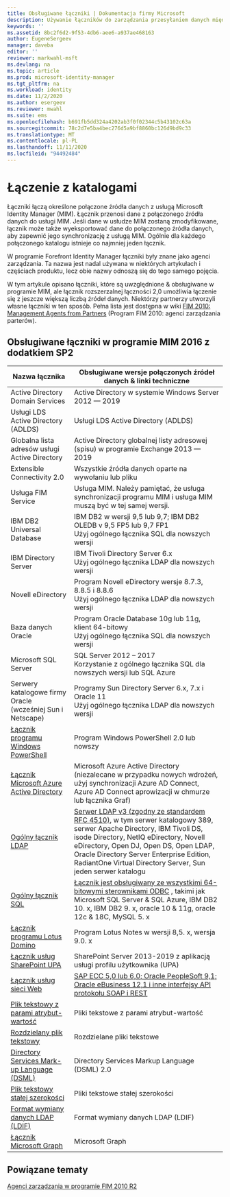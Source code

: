 ```yaml
---
title: Obsługiwane łączniki | Dokumentacja firmy Microsoft
description: Używanie łączników do zarządzania przesyłaniem danych między programem MIM i połączonymi źródłami danych.
keywords: ''
ms.assetid: 8bc2f6d2-9f53-4db6-aee6-a937ae468163
author: EugeneSergeev
manager: daveba
editor: ''
reviewer: markwahl-msft
ms.devlang: na
ms.topic: article
ms.prod: microsoft-identity-manager
ms.tgt_pltfrm: na
ms.workload: identity
ms.date: 11/2/2020
ms.author: esergeev
ms.reviewer: mwahl
ms.suite: ems
ms.openlocfilehash: b691fb5dd324a4202ab3f0f02344c5b43102c63a
ms.sourcegitcommit: 78c2d7e5ba4bec276d5a9bf8860bc126d9bd9c33
ms.translationtype: MT
ms.contentlocale: pl-PL
ms.lasthandoff: 11/11/2020
ms.locfileid: "94492484"
---
```

# <a name="connect-to-your-directories"></a>Łączenie z katalogami

Łączniki łączą określone połączone źródła danych z usługą Microsoft Identity Manager (MIM). Łącznik przenosi dane z połączonego źródła danych do usługi MIM. Jeśli dane w usłudze MIM zostaną zmodyfikowane, łącznik może także wyeksportować dane do połączonego źródła danych, aby zapewnić jego synchronizację z usługą MIM. Ogólnie dla każdego połączonego katalogu istnieje co najmniej jeden łącznik.

W programie Forefront Identity Manager łączniki były znane jako agenci zarządzania. Ta nazwa jest nadal używana w niektórych artykułach i częściach produktu, lecz obie nazwy odnoszą się do tego samego pojęcia.

W tym artykule opisano łączniki, które są uwzględnione & obsługiwane w programie MIM, ale łącznik rozszerzalnej łączności 2,0 umożliwia łączenie się z jeszcze większą liczbą źródeł danych. Niektórzy partnerzy utworzyli własne łączniki w ten sposób. Pełna lista jest dostępna w wiki [FIM 2010: Management Agents from Partners](https://social.technet.microsoft.com/wiki/contents/articles/1589.fim-2010-management-agents-from-partners.aspx) (Program FIM 2010: agenci zarządzania parterów).

## <a name="supported-connectors-in-mim-2016-sp2"></a>Obsługiwane łączniki w programie MIM 2016 z dodatkiem SP2

| Nazwa łącznika | Obsługiwane wersje połączonych źródeł danych & linki techniczne |
| ---- | ----------------------------------------------- |
| Active Directory Domain Services | Active Directory w systemie Windows Server 2012 — 2019 |
| Usługi LDS Active Directory (ADLDS) | Usługi LDS Active Directory (ADLDS) |
| Globalna lista adresów usługi Active Directory | Active Directory globalnej listy adresowej (spisu) w programie Exchange 2013 — 2019 |
| Extensible Connectivity 2.0 | Wszystkie źródła danych oparte na wywołaniu lub pliku |
| Usługa FIM Service | Usługa MIM. Należy pamiętać, że usługa synchronizacji programu MIM i usługa MIM muszą być w tej samej wersji. |
| IBM DB2 Universal Database | IBM DB2 w wersji 9,5 lub 9,7; IBM DB2 OLEDB v 9,5 FP5 lub 9,7 FP1 <br/> Użyj ogólnego łącznika SQL dla nowszych wersji|
| IBM Directory Server | IBM Tivoli Directory Server 6.x <br/> Użyj ogólnego łącznika LDAP dla nowszych wersji|
| Novell eDirectory | Program Novell eDirectory wersje 8.7.3, 8.8.5 i 8.8.6 <br/> Użyj ogólnego łącznika LDAP dla nowszych wersji|
| Baza danych Oracle | Program Oracle Database 10g lub 11g, klient 64-bitowy <br/> Użyj ogólnego łącznika SQL dla nowszych wersji|
| Microsoft SQL Server | SQL Server 2012 – 2017 <br/> Korzystanie z ogólnego łącznika SQL dla nowszych wersji lub SQL Azure|
| Serwery katalogowe firmy Oracle (wcześniej Sun i Netscape) | Programy Sun Directory Server 6.x, 7.x i Oracle 11<br/> Użyj ogólnego łącznika LDAP dla nowszych wersji |
| [Łącznik programu Windows PowerShell](https://msdn.microsoft.com/library/dn640417.aspx) | Program Windows PowerShell 2.0 lub nowszy |
| [Łącznik Microsoft Azure Active Directory](https://msdn.microsoft.com/library/dn511001.aspx) | Microsoft Azure Active Directory (niezalecane w przypadku nowych wdrożeń, użyj synchronizacji Azure AD Connect, Azure AD Connect aprowizacji w chmurze lub łącznika Graf) |
| [Ogólny łącznik LDAP](https://msdn.microsoft.com/library/dn510997.aspx) | [Serwer LDAP v3 (zgodny ze standardem RFC 4510)](reference/microsoft-identity-manager-2016-connector-genericldap.md#overview-of-the-generic-ldap-connector), w tym serwer katalogowy 389, serwer Apache Directory, IBM Tivoli DS, isode Directory, NetIQ eDirectory, Novell eDirectory, Open DJ, Open DS, Open LDAP, Oracle Directory Server Enterprise Edition, RadiantOne Virtual Directory Server, Sun jeden serwer katalogu |
| [Ogólny łącznik SQL](reference/microsoft-identity-manager-2016-connector-genericsql.md) | [Łącznik jest obsługiwany ze wszystkimi 64-bitowymi sterownikami ODBC](reference/microsoft-identity-manager-2016-connector-genericsql.md#overview-of-the-generic-sql-connector) , takimi jak Microsoft SQL Server & SQL Azure, IBM DB2 10. x, IBM DB2 9. x, oracle 10 & 11g, oracle 12c & 18C, MySQL 5. x|
| [Łącznik programu Lotus Domino](https://msdn.microsoft.com/library/hh859750.aspx) | Program Lotus Notes w wersji 8,5. x, wersja 9.0. x |
| [Łącznik usług SharePoint UPA](https://msdn.microsoft.com/library/dn511003.aspx) | SharePoint Server 2013-2019 z aplikacją usługi profilu użytkownika (UPA) |
| [Łącznik usług sieci Web](https://www.microsoft.com/en-us/download/details.aspx?id=51495) | [SAP ECC 5,0 lub 6,0; Oracle PeopleSoft 9,1; Oracle eBusiness 12,1 i inne interfejsy API protokołu SOAP i REST](https://docs.microsoft.com/microsoft-identity-manager/reference/microsoft-identity-manager-2016-ma-ws) |
| [Plik tekstowy z parami atrybut-wartość](https://technet.microsoft.com/library/cc708644(v=ws.10).aspx) | Pliki tekstowe z parami atrybut-wartość |
| [Rozdzielany plik tekstowy](https://technet.microsoft.com/library/cc720612(v=ws.10).aspx) | Rozdzielane pliki tekstowe |
| [Directory Services Mark-up Language (DSML)](https://technet.microsoft.com/library/cc720660(v=ws.10).aspx) | Directory Services Markup Language (DSML) 2.0 |
| [Plik tekstowy stałej szerokości](https://technet.microsoft.com/library/cc720633(v=ws.10).aspx) | Pliki tekstowe stałej szerokości |
| [Format wymiany danych LDAP (LDIF)](https://technet.microsoft.com/library/cc708662(v=ws.10).aspx) | Format wymiany danych LDAP (LDIF) |
| [Łącznik Microsoft Graph](microsoft-identity-manager-2016-connector-graph.md) | Microsoft Graph |

## <a name="related-topics"></a>Powiązane tematy

[Agenci zarządzania w programie FIM 2010 R2](https://technet.microsoft.com/library/jj133885.aspx)
